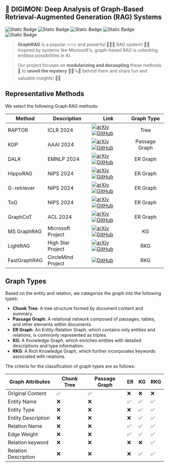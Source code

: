 
## 👾 DIGIMON: Deep Analysis of Graph-Based Retrieval-Augmented Generation (RAG) Systems
<!-- <img src="img.png" alt="Description of the image" width="450" height="350"> -->

![Static Badge](https://img.shields.io/badge/DIGIMON-red)
![Static Badge](https://img.shields.io/badge/LLM-red)
![Static Badge](https://img.shields.io/badge/Graph_RAG-red)
![Static Badge](https://img.shields.io/badge/Document_QA-green)
![Static Badge](https://img.shields.io/badge/Document_Summarization-green)

> **GraphRAG** is a popular 🔥🔥🔥 and powerful 💪💪💪 RAG system! 🚀💡 Inspired by systems like Microsoft's, graph-based RAG is unlocking endless possibilities in AI.

> Our project focuses on **modularizing and decoupling** these methods 🧩 to **unveil the mystery** 🕵️‍♂️🔍✨ behind them and share fun and valuable insights! 🤩💫


## Representative Methods

We select the following Graph RAG methods:

| Method | Description| Link | Graph Type|
| --- |--- |--- | :---: | 
| RAPTOR | ICLR 2024 | [![arXiv](https://img.shields.io/badge/arXiv-2401.18059-b31b1b.svg)](https://arxiv.org/abs/2401.18059)  [![GitHub](https://img.shields.io/badge/GitHub-100000?style=for-the-badge&logo=github&logoColor=white)](https://github.com/parthsarthi03/raptor)| Tree |
| KGP | AAAI 2024 | [![arXiv](https://img.shields.io/badge/arXiv-2308.11730-b31b1b.svg)](https://arxiv.org/abs/2308.11730)  [![GitHub](https://img.shields.io/badge/GitHub-100000?style=for-the-badge&logo=github&logoColor=white)](https://github.com/YuWVandy/KG-LLM-MDQA)| Passage Graph |
| DALK | EMNLP 2024 | [![arXiv](https://img.shields.io/badge/arXiv-2405.04819-b31b1b.svg)](https://arxiv.org/abs/2405.04819) [![GitHub](https://img.shields.io/badge/GitHub-100000?style=for-the-badge&logo=github&logoColor=white)](https://github.com/David-Li0406/DALK)| ER Graph |
| HippoRAG | NIPS 2024 | [![arXiv](https://img.shields.io/badge/arXiv-2405.14831-b31b1b.svg)](https://arxiv.org/abs/2405.14831) [![GitHub](https://img.shields.io/badge/GitHub-100000?style=for-the-badge&logo=github&logoColor=white)](https://github.com/OSU-NLP-Group/HippoRAG)| ER Graph |
| G-retriever | NIPS 2024  | [![arXiv](https://img.shields.io/badge/arXiv-2402.07630-b31b1b.svg)](https://arxiv.org/abs/2402.07630) [![GitHub](https://img.shields.io/badge/GitHub-100000?style=for-the-badge&logo=github&logoColor=white)](https://github.com/XiaoxinHe/G-Retriever)| ER Graph |
| ToG | NIPS 2024  | [![arXiv](https://img.shields.io/badge/arXiv-2307.07697-b31b1b.svg)](https://arxiv.org/abs/2307.07697) [![GitHub](https://img.shields.io/badge/GitHub-100000?style=for-the-badge&logo=github&logoColor=white)](https://github.com/IDEA-FinAI/ToG)| ER Graph |
| GraphCoT | ACL 2024 | [![arXiv](https://img.shields.io/badge/arXiv-2404.07103-b31b1b.svg)](https://arxiv.org/abs/2404.07103) [![GitHub](https://img.shields.io/badge/GitHub-100000?style=for-the-badge&logo=github&logoColor=white)](https://github.com/PeterGriffinJin/Graph-CoT)| ER Graph |
| MS GraphRAG | Microsoft Project |  [![arXiv](https://img.shields.io/badge/arXiv-2404.16130-b31b1b.svg)](https://arxiv.org/abs/2404.16130) [![GitHub](https://img.shields.io/badge/GitHub-100000?style=for-the-badge&logo=github&logoColor=white)](https://github.com/microsoft/graphrag)| KG |
| LightRAG | High Star Project  | [![arXiv](https://img.shields.io/badge/arXiv-2410.05779-b31b1b.svg)](https://arxiv.org/abs/2410.05779) [![GitHub](https://img.shields.io/badge/GitHub-100000?style=for-the-badge&logo=github&logoColor=white)](https://github.com/HKUDS/LightRAG)| RKG |
| FastGraphRAG | CircleMind Project  | [![GitHub](https://img.shields.io/badge/GitHub-100000?style=for-the-badge&logo=github&logoColor=white)](https://github.com/circlemind-ai/fast-graphrag)| RKG |

##  Graph Types
Based on the entity and relation, we categorize the graph into the following types:

+ **Chunk Tree**: A tree structure formed by document content and summary.
+ **Passage Graph**: A relational network composed of passages, tables, and other elements within documents.
+ **ER Graph**: An Entity-Relation Graph, which contains only entities and relations, is commonly represented as triples.
+ **KG**: A Knowledge Graph, which enriches entities with detailed descriptions and type information.
+ **RKG**: A Rich Knowledge Graph, which further incorporates keywords associated with relations.

The criteria for the classification of graph types are as follows:

|Graph Attributes | Chunk Tree |Passage Graph | ER  | KG | RKG |
| --- |--- |--- |--- | --- | --- |
|Original Content| ✅|✅| ❌|❌|❌| 
|Entity Name| ❌|❌|✅|✅|✅|
|Entity Type| ❌| ❌| ❌|✅|✅|
|Entity Description|❌| ❌| ❌|✅|✅|
|Relation Name| ❌|❌|✅|✅|✅|
|Edge Weight| ❌|❌|✅|✅|✅|
|Relation keyword|❌| ❌| ❌|❌|✅|
|Relation Description|❌| ❌| ❌|✅|✅|

